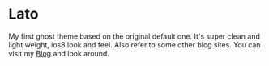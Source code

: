 # Lato

My first ghost theme based on the original default one. It's super clean and light weight, ios8 look and feel.
Also refer to some other blog sites. You can visit my [Blog](http://vlt5.com) and look around.